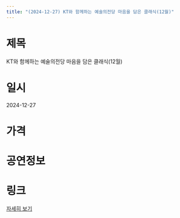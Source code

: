 ```yaml
---
title: "(2024-12-27) KT와 함께하는 예술의전당 마음을 담은 클래식(12월)"
---
```


# 제목
KT와 함께하는 예술의전당 마음을 담은 클래식(12월)

# 일시
2024-12-27

# 가격


# 공연정보


# 링크
[자세히 보기](https://www.sac.or.kr/site/main/show/show_view?SN=60142, "https://www.sac.or.kr/site/main/show/show_view?SN=60142")

